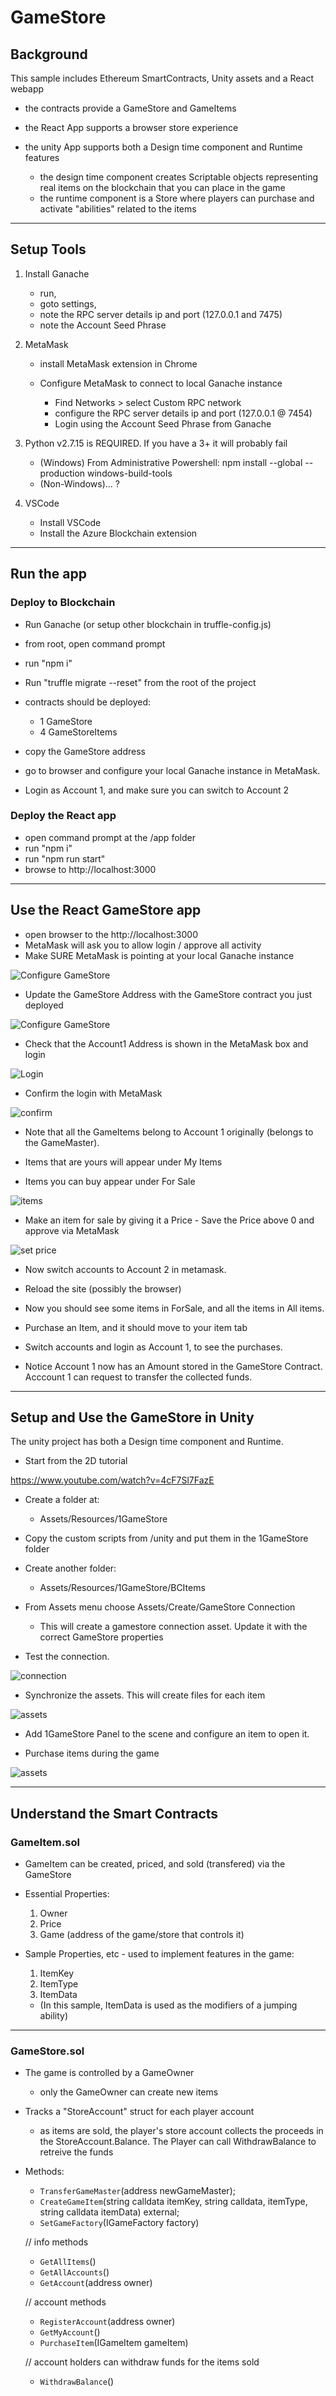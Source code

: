 # GameStore

## Background

This sample includes Ethereum SmartContracts, Unity assets and a React webapp

- the contracts provide a GameStore and GameItems

- the React App supports a browser store experience

- the unity App supports both a Design time component and Runtime features
  - the design time component creates Scriptable objects representing real items on the blockchain that you can place in the game
  - the runtime component is a Store where players can purchase and activate "abilities" related to the items

---

## Setup Tools

1. Install Ganache

   - run,
   - goto settings,
   - note the RPC server details ip and port (127.0.0.1 and 7475)
   - note the Account Seed Phrase

2. MetaMask

   - install MetaMask extension in Chrome
   - Configure MetaMask to connect to local Ganache instance

     - Find Networks > select Custom RPC network
     - configure the RPC server details ip and port (127.0.0.1 @ 7454)
     - Login using the Account Seed Phrase from Ganache

3. Python v2.7.15 is REQUIRED. If you have a 3+ it will probably fail

   - (Windows) From Administrative Powershell: npm install --global --production windows-build-tools
   - (Non-Windows)... ?

4. VSCode
   - Install VSCode
   - Install the Azure Blockchain extension

---

## Run the app

### Deploy to Blockchain

- Run Ganache (or setup other blockchain in truffle-config.js)

- from root, open command prompt

- run "npm i"

- Run "truffle migrate --reset" from the root of the project

- contracts should be deployed:

  - 1 GameStore
  - 4 GameStoreItems

- copy the GameStore address

- go to browser and configure your local Ganache instance in MetaMask.

- Login as Account 1, and make sure you can switch to Account 2

### Deploy the React app

- open command prompt at the /app folder
- run "npm i"
- run "npm run start"
- browse to http://localhost:3000

---

## Use the React GameStore app

- open browser to the http://localhost:3000
- MetaMask will ask you to allow login / approve all activity
- Make SURE MetaMask is pointing at your local Ganache instance

![Configure GameStore](./readme/000-login-to-metamask.png)

- Update the GameStore Address with the GameStore contract you just deployed

![Configure GameStore](./readme/003-gamestore-address.png)

- Check that the Account1 Address is shown in the MetaMask box and login

![Login](./readme/004-gamestore-login.png)

- Confirm the login with MetaMask

![confirm](./readme/005-confirm-metamask-gamestore-registration.png)

- Note that all the GameItems belong to Account 1 originally (belongs to the GameMaster).

- Items that are yours will appear under My Items
- Items you can buy appear under For Sale

![items](./readme/007-items-for-sale.png)

- Make an item for sale by giving it a Price - Save the Price above 0 and approve via MetaMask

![set price](./readme/008-set-price.png)

- Now switch accounts to Account 2 in metamask.

- Reload the site (possibly the browser)

- Now you should see some items in ForSale, and all the items in All items.

- Purchase an Item, and it should move to your item tab

- Switch accounts and login as Account 1, to see the purchases.

- Notice Account 1 now has an Amount stored in the GameStore Contract. Acccount 1 can request to transfer the collected funds.

---

## Setup and Use the GameStore in Unity

The unity project has both a Design time component and Runtime.

- Start from the 2D tutorial

https://www.youtube.com/watch?v=4cF7Sl7FazE

- Create a folder at:

  - Assets/Resources/1GameStore

- Copy the custom scripts from /unity and put them in the 1GameStore folder

- Create another folder:

  - Assets/Resources/1GameStore/BCItems

- From Assets menu choose Assets/Create/GameStore Connection

  - This will create a gamestore connection asset. Update it with the correct GameStore properties

- Test the connection.

![connection](./readme/013-gamestore-connection.png)

- Synchronize the assets. This will create files for each item

![assets](./readme/011-unity-gamestore.png)

- Add 1GameStore Panel to the scene and configure an item to open it.

- Purchase items during the game

![assets](./readme/012-unity-gamestore-choices.png)

---

## Understand the Smart Contracts

### GameItem.sol

- GameItem can be created, priced, and sold (transfered) via the GameStore

- Essential Properties:

  1. Owner
  2. Price
  3. Game (address of the game/store that controls it)

- Sample Properties, etc - used to implement features in the game:

  1. ItemKey
  2. ItemType
  3. ItemData

  - (In this sample, ItemData is used as the modifiers of a jumping ability)

---

### GameStore.sol

- The game is controlled by a GameOwner

  - only the GameOwner can create new items

- Tracks a "StoreAccount" struct for each player account

  - as items are sold, the player's store account collects the proceeds in the StoreAccount.Balance. The Player can call WithdrawBalance to retreive the funds

- Methods:

  - `TransferGameMaster`(address newGameMaster);
  - `CreateGameItem`(string calldata itemKey, string calldata, itemType, string calldata itemData) external;
  - `SetGameFactory`(IGameFactory factory)

  // info methods

  - `GetAllItems`()
  - `GetAllAccounts`()
  - `GetAccount`(address owner)

  // account methods

  - `RegisterAccount`(address owner)
  - `GetMyAccount`()
  - `PurchaseItem`(IGameItem gameItem)

  // account holders can withdraw funds for the items sold

  - `WithdrawBalance`()
